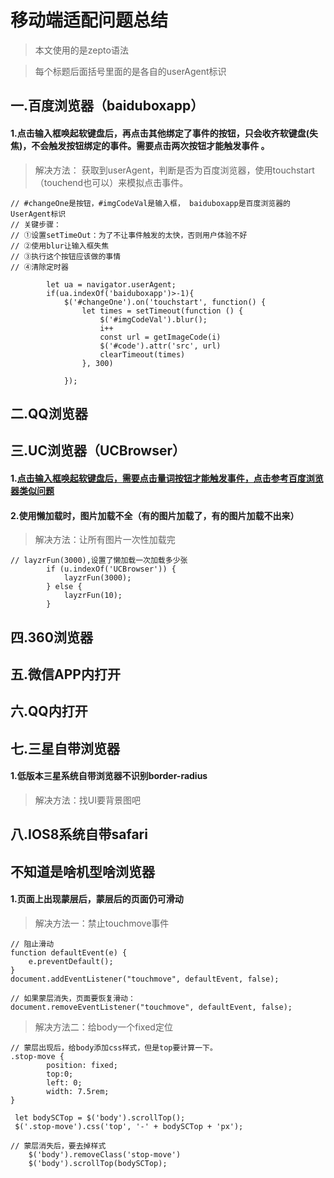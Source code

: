 # 移动端适配问题总结
> 本文使用的是zepto语法

>每个标题后面括号里面的是各自的userAgent标识
## 一.百度浏览器（baiduboxapp）
#### 1.点击输入框唤起软键盘后，再点击其他绑定了事件的按钮，只会收齐软键盘(失焦)，不会触发按钮绑定的事件。<a id="twice">需要点击两次按钮才能触发事件<a> 。
> 解决方法：
> 获取到userAgent，判断是否为百度浏览器，使用touchstart（touchend也可以）来模拟点击事件。
```angular2html
// #changeOne是按钮，#imgCodeVal是输入框， baiduboxapp是百度浏览器的UserAgent标识
// 关键步骤： 
// ①设置setTimeOut：为了不让事件触发的太快，否则用户体验不好
// ②使用blur让输入框失焦
// ③执行这个按钮应该做的事情
// ④清除定时器

        let ua = navigator.userAgent;
        if(ua.indexOf('baiduboxapp')>-1){
            $('#changeOne').on('touchstart', function() {
                let times = setTimeout(function () {
                    $('#imgCodeVal').blur(); 
                    i++
                    const url = getImageCode(i)
                    $('#code').attr('src', url)
                    clearTimeout(times)
                }, 300)

            });
```

## 二.QQ浏览器

## 三.UC浏览器（UCBrowser）
#### 1.[点击输入框唤起软键盘后，需要点击量词按钮才能触发事件，点击参考百度浏览器类似问题](#twice)
#### 2.使用懒加载时，图片加载不全（有的图片加载了，有的图片加载不出来）
> 解决方法：让所有图片一次性加载完
```apple js
// layzrFun(3000),设置了懒加载一次加载多少张
        if (u.indexOf('UCBrowser')) {
            layzrFun(3000);
        } else {
            layzrFun(10);
        }

```

## 四.360浏览器

## 五.微信APP内打开

## 六.QQ内打开

## 七.三星自带浏览器
#### 1.低版本三星系统自带浏览器不识别border-radius
> 解决方法：找UI要背景图吧

## 八.IOS8系统自带safari

## 不知道是啥机型啥浏览器
#### 1.页面上出现蒙层后，蒙层后的页面仍可滑动
> 解决方法一：禁止touchmove事件
```apple js
// 阻止滑动
function defaultEvent(e) {
    e.preventDefault();
}
document.addEventListener("touchmove", defaultEvent, false);

// 如果蒙层消失，页面要恢复滑动：
document.removeEventListener("touchmove", defaultEvent, false);
```

> 解决方法二：给body一个fixed定位
```apple js
// 蒙层出现后，给body添加css样式，但是top要计算一下。
.stop-move {
        position: fixed;
        top:0;
        left: 0;
        width: 7.5rem;
}

 let bodySCTop = $('body').scrollTop();
 $('.stop-move').css('top', '-' + bodySCTop + 'px');

// 蒙层消失后，要去掉样式
    $('body').removeClass('stop-move')
    $('body').scrollTop(bodySCTop);
```



